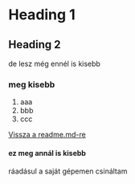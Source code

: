 # Heading 1

## Heading 2

de lesz még ennél is kisebb

### meg kisebb

1. aaa
2. bbb
3. ccc

[Vissza a readme.md-re](README.md)

#### ez meg annál is kisebb

ráadásul a saját gépemen csináltam

